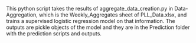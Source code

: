 This python script takes the results of aggregate_data_creation.py in Data-Aggregation,
which is the Weekly_Aggregates sheet of PLL_Data.xlsx, and trains a supervised
logistic regression model on that information. The outputs are pickle objects of the
model and they are in the Prediction folder with the prediction scripts and outputs.
